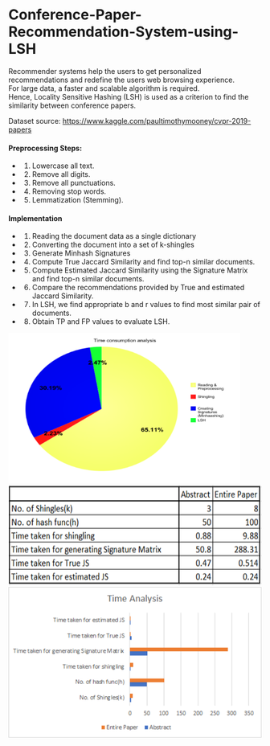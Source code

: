 # Conference-Paper-Recommendation-System-using-LSH

Recommender systems help the users to get personalized recommendations and redefine the users web browsing experience. \
For large data, a faster and scalable algorithm is required. \
Hence, Locality Sensitive Hashing (LSH) is used as a criterion to find the similarity between conference papers. 

Dataset source: https://www.kaggle.com/paultimothymooney/cvpr-2019-papers 

#### Preprocessing Steps:
- 1. Lowercase all text.
- 2. Remove all digits.
- 3. Remove all punctuations.
- 4. Removing stop words.
- 5.  Lemmatization (Stemming).

#### Implementation

- 1. Reading the document data as a single dictionary
- 2. Converting the document into a set of k-shingles
- 3. Generate Minhash Signatures
- 4. Compute True Jaccard Similarity and find top-n similar documents.
- 5.  Compute Estimated Jaccard Similarity using the Signature Matrix and find top-n similar documents.
- 6. Compare the recommendations provided by True and estimated Jaccard Similarity.
- 7. In LSH, we find  appropriate b and r values to find most similar pair of documents.
- 8. Obtain TP and FP values to evaluate LSH.

<img src="Time_Consumption.png" height="300" /> \
<img src="Comparison.png" height="200" /> \
<img src="Time_Analysis.png" height="300" />



